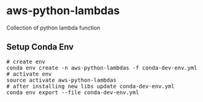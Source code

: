 # aws-python-lambdas
Collection of python lambda function

## Setup Conda Env
<pre># create env
conda env create -n aws-python-lambdas -f conda-dev-env.yml
# activate env
source activate aws-python-lambdas
# after installing new libs update conda-dev-env.yml
conda env export --file conda-dev-env.yml 
</pre>
